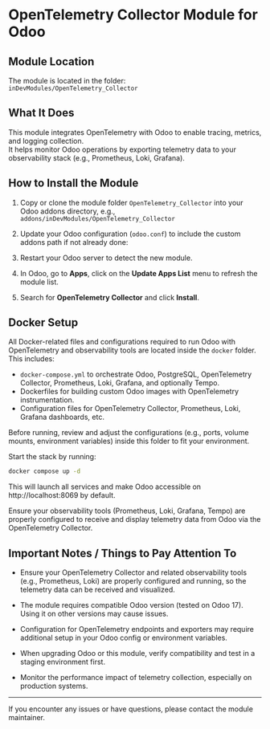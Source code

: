 # OpenTelemetry Collector Module for Odoo

## Module Location
The module is located in the folder:  
`inDevModules/OpenTelemetry_Collector`

## What It Does
This module integrates OpenTelemetry with Odoo to enable tracing, metrics, and logging collection.  
It helps monitor Odoo operations by exporting telemetry data to your observability stack (e.g., Prometheus, Loki, Grafana).

## How to Install the Module

1. Copy or clone the module folder `OpenTelemetry_Collector` into your Odoo addons directory, e.g.,  
   `addons/inDevModules/OpenTelemetry_Collector`

2. Update your Odoo configuration (`odoo.conf`) to include the custom addons path if not already done:  

3. Restart your Odoo server to detect the new module.

4. In Odoo, go to **Apps**, click on the **Update Apps List** menu to refresh the module list.

5. Search for **OpenTelemetry Collector** and click **Install**.

## Docker Setup

All Docker-related files and configurations required to run Odoo with OpenTelemetry and observability tools are located inside the `docker` folder. This includes:

- `docker-compose.yml` to orchestrate Odoo, PostgreSQL, OpenTelemetry Collector, Prometheus, Loki, Grafana, and optionally Tempo.
- Dockerfiles for building custom Odoo images with OpenTelemetry instrumentation.
- Configuration files for OpenTelemetry Collector, Prometheus, Loki, Grafana dashboards, etc.

Before running, review and adjust the configurations (e.g., ports, volume mounts, environment variables) inside this folder to fit your environment.

Start the stack by running:

```bash
docker compose up -d
```

This will launch all services and make Odoo accessible on http://localhost:8069 by default.

Ensure your observability tools (Prometheus, Loki, Grafana, Tempo) are properly configured to receive and display telemetry data from Odoo via the OpenTelemetry Collector.

## Important Notes / Things to Pay Attention To

- Ensure your OpenTelemetry Collector and related observability tools (e.g., Prometheus, Loki) are properly configured and running, so the telemetry data can be received and visualized.

- The module requires compatible Odoo version (tested on Odoo 17). Using it on other versions may cause issues.

- Configuration for OpenTelemetry endpoints and exporters may require additional setup in your Odoo config or environment variables.

- When upgrading Odoo or this module, verify compatibility and test in a staging environment first.

- Monitor the performance impact of telemetry collection, especially on production systems.

---

If you encounter any issues or have questions, please contact the module maintainer.
